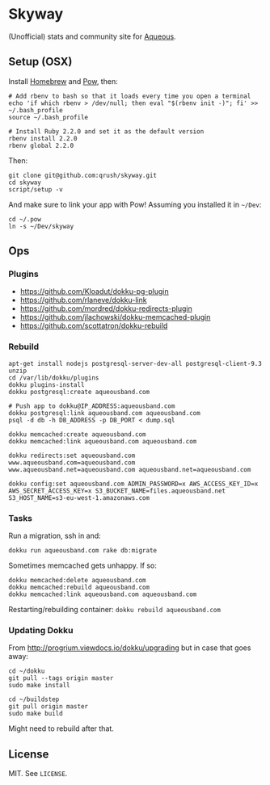 # Skyway

(Unofficial) stats and community site for [Aqueous](http://www.aqueousband.com/).

## Setup (OSX)

Install [Homebrew](http://brew.sh/) and [Pow](http://pow.cx), then:

``` shell
# Add rbenv to bash so that it loads every time you open a terminal
echo 'if which rbenv > /dev/null; then eval "$(rbenv init -)"; fi' >> ~/.bash_profile
source ~/.bash_profile

# Install Ruby 2.2.0 and set it as the default version
rbenv install 2.2.0
rbenv global 2.2.0
```

Then:

``` shell
git clone git@github.com:qrush/skyway.git
cd skyway
script/setup -v
```

And make sure to link your app with Pow! Assuming you installed it in `~/Dev`:

``` shell
cd ~/.pow
ln -s ~/Dev/skyway
```

## Ops

### Plugins

* https://github.com/Kloadut/dokku-pg-plugin
* https://github.com/rlaneve/dokku-link
* https://github.com/mordred/dokku-redirects-plugin
* https://github.com/jlachowski/dokku-memcached-plugin
* https://github.com/scottatron/dokku-rebuild

### Rebuild

```
apt-get install nodejs postgresql-server-dev-all postgresql-client-9.3 unzip
cd /var/lib/dokku/plugins
dokku plugins-install
dokku postgresql:create aqueousband.com

# Push app to dokku@IP_ADDRESS:aqueousband.com
dokku postgresql:link aqueousband.com aqueousband.com
psql -d db -h DB_ADDRESS -p DB_PORT < dump.sql

dokku memcached:create aqueousband.com
dokku memcached:link aqueousband.com aqueousband.com

dokku redirects:set aqueousband.com www.aqueousband.com=aqueousband.com www.aqueousband.net=aqueousband.com aqueousband.net=aqueousband.com

dokku config:set aqueousband.com ADMIN_PASSWORD=x AWS_ACCESS_KEY_ID=x AWS_SECRET_ACCESS_KEY=x S3_BUCKET_NAME=files.aqueousband.net S3_HOST_NAME=s3-eu-west-1.amazonaws.com
```

### Tasks

Run a migration, ssh in and:

```
dokku run aqueousband.com rake db:migrate
```

Sometimes memcached gets unhappy. If so:

```
dokku memcached:delete aqueousband.com
dokku memcached:rebuild aqueousband.com
dokku memcached:link aqueousband.com aqueousband.com
```

Restarting/rebuilding container: `dokku rebuild aqueousband.com`

### Updating Dokku

From http://progrium.viewdocs.io/dokku/upgrading but in case that goes away:

```
cd ~/dokku
git pull --tags origin master
sudo make install

cd ~/buildstep
git pull origin master
sudo make build
```

Might need to rebuild after that.

## License

MIT. See `LICENSE`.
